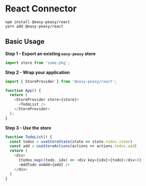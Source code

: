 # React Connector

```
npm install @easy-peasy/react
yarn add @easy-peasy/react
```  

## Basic Usage

**Step 1 - Export an existing `easy-peasy` store**

```js
import store from 'some-pkg';
```

**Step 2 - Wrap your application**

```js
import { StoreProvider } from '@easy-peasy/react';

function App() {
  return (
    <StoreProvider store={store}>
      <TodoList />
    </StoreProvider>
  );
}
```

**Step 3 - Use the store**

```js
function TodoList() {
  const todos = useStoreState(state => state.todos.items)
  const add = useStoreActions(actions => actions.todos.add)
  return (
    <div>
      {todos.map((todo, idx) => <div key={idx}>{todo}</div>)}
      <AddTodo onAdd={add} />
    </div>
  )
}
```